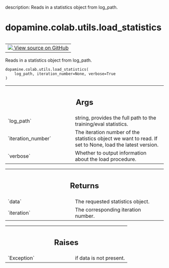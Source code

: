 description: Reads in a statistics object from log_path.

<div itemscope itemtype="http://developers.google.com/ReferenceObject">
<meta itemprop="name" content="dopamine.colab.utils.load_statistics" />
<meta itemprop="path" content="Stable" />
</div>

# dopamine.colab.utils.load_statistics

<!-- Insert buttons and diff -->

<table class="tfo-notebook-buttons tfo-api nocontent" align="left">
<td>
  <a target="_blank" href="https://github.com/google/dopamine/tree/master/dopamine/colab/utils.py">
    <img src="https://www.tensorflow.org/images/GitHub-Mark-32px.png" />
    View source on GitHub
  </a>
</td>
</table>

Reads in a statistics object from log_path.

<pre class="devsite-click-to-copy prettyprint lang-py tfo-signature-link">
<code>dopamine.colab.utils.load_statistics(
    log_path, iteration_number=None, verbose=True
)
</code></pre>

<!-- Placeholder for "Used in" -->
<!-- Tabular view -->

 <table class="responsive fixed orange">
<colgroup><col width="214px"><col></colgroup>
<tr><th colspan="2"><h2 class="add-link">Args</h2></th></tr>

<tr>
<td>
`log_path`
</td>
<td>
string, provides the full path to the training/eval statistics.
</td>
</tr><tr>
<td>
`iteration_number`
</td>
<td>
The iteration number of the statistics object we want
to read. If set to None, load the latest version.
</td>
</tr><tr>
<td>
`verbose`
</td>
<td>
Whether to output information about the load procedure.
</td>
</tr>
</table>

<!-- Tabular view -->

 <table class="responsive fixed orange">
<colgroup><col width="214px"><col></colgroup>
<tr><th colspan="2"><h2 class="add-link">Returns</h2></th></tr>

<tr>
<td>
`data`
</td>
<td>
The requested statistics object.
</td>
</tr><tr>
<td>
`iteration`
</td>
<td>
The corresponding iteration number.
</td>
</tr>
</table>

<!-- Tabular view -->

 <table class="responsive fixed orange">
<colgroup><col width="214px"><col></colgroup>
<tr><th colspan="2"><h2 class="add-link">Raises</h2></th></tr>

<tr>
<td>
`Exception`
</td>
<td>
if data is not present.
</td>
</tr>
</table>
